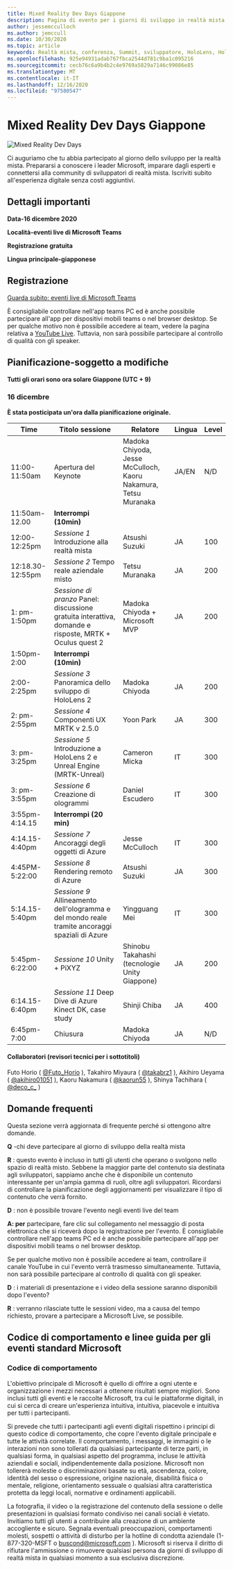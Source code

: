 ```yaml
---
title: Mixed Reality Dev Days Giappone
description: Pagina di evento per i giorni di sviluppo in realtà mista Giappone
author: jessemcculloch
ms.author: jemccull
ms.date: 10/30/2020
ms.topic: article
keywords: Realtà mista, conferenza, Summit, sviluppatore, HoloLens, HoloLens 2, Kinect
ms.openlocfilehash: 925e94931adab767fbca2544d781c9ba1c095216
ms.sourcegitcommit: cecb76c6a9b4b2c4e9769a5829a7146c99086e85
ms.translationtype: MT
ms.contentlocale: it-IT
ms.lasthandoff: 12/16/2020
ms.locfileid: "97580547"
---
```

# <a name="mixed-reality-dev-days-japan"></a>Mixed Reality Dev Days Giappone

![Mixed Reality Dev Days](images/MRDD/MRDevDaysJapanBanner.png)

Ci auguriamo che tu abbia partecipato al giorno dello sviluppo per la realtà mista. Prepararsi a conoscere i leader Microsoft, imparare dagli esperti e connettersi alla community di sviluppatori di realtà mista. Iscriviti subito all'esperienza digitale senza costi aggiuntivi.

## <a name="important-details"></a>Dettagli importanti

**Data-16 dicembre 2020**

**Località-eventi live di Microsoft Teams**

**Registrazione gratuita**

**Lingua principale-giapponese**

## <a name="registration"></a>Registrazione

[Guarda subito: eventi live di Microsoft Teams](https://aka.ms/MRDDJPLive)

È consigliabile controllare nell'app teams PC ed è anche possibile partecipare all'app per dispositivi mobili teams o nel browser desktop. Se per qualche motivo non è possibile accedere ai team, vedere la pagina relativa a [YouTube Live](https://youtu.be/zxZu1uHjyo4). Tuttavia, non sarà possibile partecipare al controllo di qualità con gli speaker.

## <a name="schedule---subject-to-change"></a>Pianificazione-soggetto a modifiche

**Tutti gli orari sono ora solare Giappone (UTC + 9)** 

### <a name="december-16th"></a>16 dicembre

**È stata posticipata un'ora dalla pianificazione originale.**

|**Time**|**Titolo sessione**|**Relatore**|**Lingua**|**Level**|
|---------|---------|---------|---------|---------|
|11:00-11:50am|Apertura del Keynote|Madoka Chiyoda, Jesse McCulloch, Kaoru Nakamura, Tetsu Muranaka|JA/EN|N/D|
|11:50am-12.00|**Interrompi (10min)**||||
|12:00-12:25pm|*Sessione 1* Introduzione alla realtà mista|Atsushi Suzuki|JA|100|
|12:18.30-12:55pm|*Sessione 2* Tempo reale aziendale misto|Tetsu Muranaka|JA|200|
|1: pm-1:50pm|*Sessione di pranzo* Panel: discussione gratuita interattiva, domande e risposte, MRTK + Oculus quest 2|Madoka Chiyoda + Microsoft MVP|JA|200|
|1:50pm-2:00|**Interrompi (10min)**||||
|2:00-2:25pm|*Sessione 3* Panoramica dello sviluppo di HoloLens 2|Madoka Chiyoda|JA|200|
|2: pm-2:55pm|*Sessione 4* Componenti UX MRTK v 2.5.0|Yoon Park|JA|300|
|3: pm-3:25pm|*Sessione 5* Introduzione a HoloLens 2 e Unreal Engine (MRTK-Unreal)|Cameron Micka|IT|300|
|3: pm-3:55pm|*Sessione 6* Creazione di ologrammi|Daniel Escudero|IT|300|
|3:55pm-4:14.15|**Interrompi (20 min)**||||
|4:14.15-4:40pm|*Sessione 7* Ancoraggi degli oggetti di Azure|Jesse McCulloch|IT|300|
|4:45PM-5:22:00|*Sessione 8* Rendering remoto di Azure|Atsushi Suzuki|JA|300|
|5:14.15-5:40pm|*Sessione 9* Allineamento dell'ologramma e del mondo reale tramite ancoraggi spaziali di Azure|Yingguang Mei|IT|300|
|5:45pm-6:22:00|*Sessione 10* Unity + PiXYZ|Shinobu Takahashi (tecnologie Unity Giappone)|JA|200|
|6:14.15-6:40pm|*Sessione 11* Deep Dive di Azure Kinect DK, case study|Shinji Chiba|JA|400|
|6:45pm-7:00|Chiusura|Madoka Chiyoda|JA|N/D|

#### <a name="contributors-technical-reviewers-for-the-subtitles"></a>Collaboratori (revisori tecnici per i sottotitoli)

Futo Horio ( [@Futo_Horio](https://twitter.com/Futo_Horio) ), Takahiro Miyaura ( [@takabrz1](https://twitter.com/takabrz1) ), Akihiro Ueyama ( [@akihiro01051](https://twitter.com/akihiro01051) ), Kaoru Nakamura ( [@kaorun55](https://twitter.com/kaorun55) ), Shinya Tachihara ( [@deco_c_](https://twitter.com/deco_c_) )

## <a name="frequently-asked-questions"></a>Domande frequenti
Questa sezione verrà aggiornata di frequente perché si ottengono altre domande.

**Q** -chi deve partecipare al giorno di sviluppo della realtà mista

**R** : questo evento è incluso in tutti gli utenti che operano o svolgono nello spazio di realtà misto. Sebbene la maggior parte del contenuto sia destinata agli sviluppatori, sappiamo anche che è disponibile un contenuto interessante per un'ampia gamma di ruoli, oltre agli sviluppatori. Ricordarsi di controllare la pianificazione degli aggiornamenti per visualizzare il tipo di contenuto che verrà fornito.  

**D** : non è possibile trovare l'evento negli eventi live del team

**A: per** partecipare, fare clic sul collegamento nel messaggio di posta elettronica che si riceverà dopo la registrazione per l'evento. È consigliabile controllare nell'app teams PC ed è anche possibile partecipare all'app per dispositivi mobili teams o nel browser desktop.

Se per qualche motivo non è possibile accedere ai team, controllare il canale YouTube in cui l'evento verrà trasmesso simultaneamente. Tuttavia, non sarà possibile partecipare al controllo di qualità con gli speaker.

**D** : i materiali di presentazione e i video della sessione saranno disponibili dopo l'evento?

**R** : verranno rilasciate tutte le sessioni video, ma a causa del tempo richiesto, provare a partecipare a Microsoft Live, se possibile.

<!--  
**Q** -  
**A** -  
  
**Q** -  
**A** -  
  
**Q** -  
**A** -  
-->

## <a name="code-of-conduct-and-microsoft-standard-event-guidelines"></a>Codice di comportamento e linee guida per gli eventi standard Microsoft

### <a name="code-of-conduct"></a>Codice di comportamento 

L'obiettivo principale di Microsoft è quello di offrire a ogni utente e organizzazione i mezzi necessari a ottenere risultati sempre migliori. Sono inclusi tutti gli eventi e le raccolte Microsoft, tra cui le piattaforme digitali, in cui si cerca di creare un'esperienza intuitiva, intuitiva, piacevole e intuitiva per tutti i partecipanti.

Si prevede che tutti i partecipanti agli eventi digitali rispettino i principi di questo codice di comportamento, che copre l'evento digitale principale e tutte le attività correlate. Il comportamento, i messaggi, le immagini o le interazioni non sono tollerati da qualsiasi partecipante di terze parti, in qualsiasi forma, in qualsiasi aspetto del programma, incluse le attività aziendali e sociali, indipendentemente dalla posizione. Microsoft non tollererà molestie o discriminazioni basate su età, ascendenza, colore, identità del sesso o espressione, origine nazionale, disabilità fisica o mentale, religione, orientamento sessuale o qualsiasi altra caratteristica protetta da leggi locali, normative e ordinamenti applicabili.  

La fotografia, il video o la registrazione del contenuto della sessione o delle presentazioni in qualsiasi formato condiviso nei canali sociali è vietato. Invitiamo tutti gli utenti a contribuire alla creazione di un ambiente accogliente e sicuro. Segnala eventuali preoccupazioni, comportamenti molesti, sospetti o attività di disturbo per la hotline di condotta aziendale (1-877-320-MSFT o [buscond@microsoft.com](mailto:buscond@microsoft.com) ). Microsoft si riserva il diritto di rifiutare l'ammissione o rimuovere qualsiasi persona da giorni di sviluppo di realtà mista in qualsiasi momento a sua esclusiva discrezione. 
